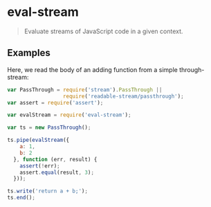 # eval-stream

> Evaluate streams of JavaScript code in a given context.

## Examples

Here, we read the body of an adding function from a simple
through-stream:

```js
var PassThrough = require('stream').PassThrough ||
                  require('readable-stream/passthrough');
var assert = require('assert');

var evalStream = require('eval-stream');

var ts = new PassThrough();

ts.pipe(evalStream({
    a: 1,
    b: 2
  }, function (err, result) {
    assert(!err);
    assert.equal(result, 3);
  }));

ts.write('return a + b;');
ts.end();
```
